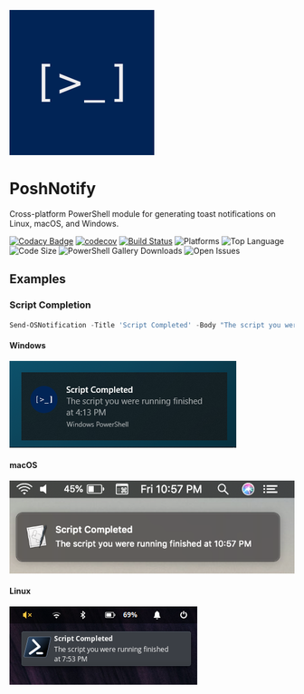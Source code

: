 ![PoshNotify Icon](/media/PoshNotify.png)

# PoshNotify
Cross-platform PowerShell module for generating toast notifications on Linux, macOS, and Windows.

[![Codacy Badge](https://api.codacy.com/project/badge/Grade/df16709e5785414fad6a2f21dce1242d)](https://www.codacy.com/app/Windos/PoshNotify?utm_source=github.com&amp;utm_medium=referral&amp;utm_content=Windos/PoshNotify&amp;utm_campaign=Badge_Grade)
[![codecov](https://codecov.io/gh/Windos/PoshNotify/branch/master/graph/badge.svg)](https://codecov.io/gh/Windos/PoshNotify)
[![Build Status](https://dev.azure.com/windosnz/PoshNotify/_apis/build/status/Windos.PoshNotify)](https://dev.azure.com/windosnz/PoshNotify/_build/latest?definitionId=1)
![Platforms](https://img.shields.io/powershellgallery/p/PoshNotify.svg)
![Top Language](https://img.shields.io/github/languages/top/Windos/PoshNotify.svg)
![Code Size](https://img.shields.io/github/languages/code-size/Windos/PoshNotify.svg)
![PowerShell Gallery Downloads](https://img.shields.io/powershellgallery/dt/PoshNotify.svg)
![Open Issues](https://img.shields.io/github/issues-raw/Windos/PoshNotify.svg)

## Examples

### Script Completion

```powershell
Send-OSNotification -Title 'Script Completed' -Body "The script you were running finished at $(Get-Date -Format t)"
```

#### Windows

![Windows result script completion](/media/Win-Report.png)

#### macOS

![macOS result script completion](/media/Mac-Report.png)

#### Linux

![Linux result script completion](/media/Linux-Report.png)
